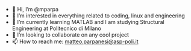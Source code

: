 - 👋 Hi, I’m @mparpa
- 👀 I’m interested in everything related to coding, linux and engineering
- 🌱 I’m currently learning MATLAB and I am studying Structural Engineering at Politecnico di Milano
- 💞️ I’m looking to collaborate on any cool project
- 📫 How to reach me: matteo.parpanesi@asp-poli.it

<!---
mparpa/mparpa is a ✨ special ✨ repository because its `README.md` (this file) appears on your GitHub profile.
You can click the Preview link to take a look at your changes.
--->
